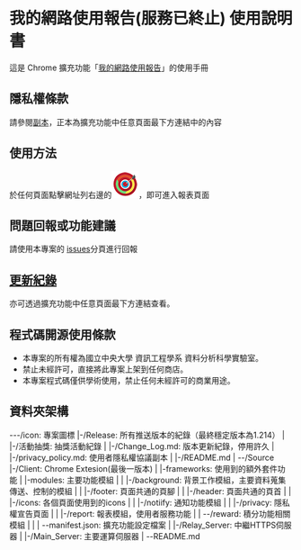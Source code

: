 # 我的網路使用報告(服務已終止) 使用說明書
這是 Chrome 擴充功能「[我的網路使用報告](https://chrome.google.com/webstore/detail/anepijmkiffdjchfonbcnngnkogjllhg/)」的使用手冊

## 隱私權條款
請參閱[副本](./privacy_policy.md)，正本為擴充功能中任意頁面最下方連結中的內容

## 使用方法
於任何頁面點擊網址列右邊的![圖示](./icon/icon48.png)，即可進入報表頁面

## 問題回報或功能建議
請使用本專案的 [issues](https://github.com/ncu-dart/MySafariReport/issues)分頁進行回報

## [更新紀錄](./Change_Log.md)
亦可透過擴充功能中任意頁面最下方連結查看。

## 程式碼開源使用條款
- 本專案的所有權為國立中央大學 資訊工程學系 資料分析科學實驗室。
- 禁止未經許可，直接將此專案上架到任何商店。
- 本專案程式碼僅供學術使用，禁止任何未經許可的商業用途。

## 資料夾架構
---/icon: 專案圖標
 |-/Release: 所有推送版本的紀錄（最終穩定版本為1.214）
 |
 |-/活動抽獎: 抽獎活動紀錄
 |
 |-/Change_Log.md: 版本更新紀錄，停用許久
 |
 |-/privacy_policy.md: 使用者隱私權協議副本
 |
 |-/README.md
 |
 --/Source
    |-/Client: Chrome Extesion(最後一版本)
    |   |-frameworks: 使用到的額外套件功能
    |   |-modules: 主要功能模組
    |   |   |-/background: 背景工作模組，主要資料蒐集傳送、控制的模組
    |   |   |-/footer: 頁面共通的頁腳
    |   |   |-/header: 頁面共通的頁首
    |   |   |-/icons: 各個頁面使用到的icons
    |   |   |-/notiify: 通知功能模組
    |   |   |-/privacy: 隱私權宣告頁面
    |   |   |-/report: 報表模組，使用者服務功能
    |   |   --/reward: 積分功能相關模組
    |   |
    |   --manifest.json: 擴充功能設定檔案
    |
    |-/Relay_Server: 中繼HTTPS伺服器
    |
    |-/Main_Server: 主要運算伺服器
    |
    --README.md
